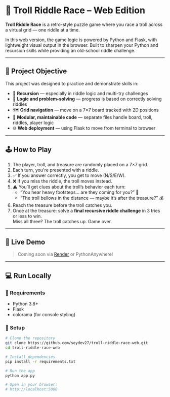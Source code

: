 # 🧌 Troll Riddle Race – Web Edition

**Troll Riddle Race** is a retro-style puzzle game where you race a troll across a virtual grid — one riddle at a time.

In this web version, the game logic is powered by Python and Flask, with lightweight visual output in the browser. Built to sharpen your Python and recursion skills while providing an old-school riddle challenge.

---

## 🎯 Project Objective

This project was designed to practice and demonstrate skills in:

- 🔁 **Recursion** — especially in riddle logic and multi-try challenges  
- 🧠 **Logic and problem-solving** — progress is based on correctly solving riddles  
- 🗺️ **Grid navigation** — move on a 7×7 board tracked with 2D positions  
- 🧩 **Modular, maintainable code** — separate files handle board, troll, riddles, player logic  
- 🌐 **Web deployment** — using Flask to move from terminal to browser

---

## 🕹️ How to Play

1. The player, troll, and treasure are randomly placed on a 7×7 grid.
2. Each turn, you're presented with a riddle.
3. ✅ If you answer correctly, you get to move (N/S/E/W).
4. ❌ If you miss the riddle, the troll moves instead.
5. ⚠️ You’ll get clues about the troll’s behavior each turn:
   - “You hear heavy footsteps… are they coming for you?” 😬  
   - “The troll bellows in the distance — maybe it’s after the treasure?” 💰
6. Reach the treasure before the troll catches you.
7. Once at the treasure: solve a **final recursive riddle challenge** in 3 tries or less to win.  
   Miss all three? The troll catches up. Game over.

---

## 🚀 Live Demo

> Coming soon via [Render](https://render.com) or PythonAnywhere!

---

## 💻 Run Locally

### 🧱 Requirements

- Python 3.8+
- Flask  
- colorama (for console styling)

### 🧰 Setup

```bash
# Clone the repository
git clone https://github.com/seydev27/troll-riddle-race-web.git
cd troll-riddle-race-web

# Install dependencies
pip install -r requirements.txt

# Run the app
python app.py

# Open in your browser:
# http://localhost:5000
